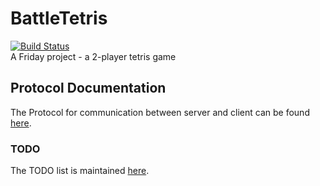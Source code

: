 # BattleTetris
[![Build Status](https://travis-ci.com/LeftistTachyon/BattleTetris.svg?branch=master)](https://travis-ci.com/LeftistTachyon/BattleTetris)  
A Friday project - a 2-player tetris game

## Protocol Documentation
The Protocol for communication between server and client can be found [here](PROTOCOL.md).

### TODO
The TODO list is maintained [here](../../projects/1).
